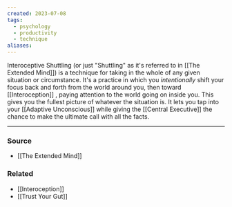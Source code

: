 ```yaml
---
created: 2023-07-08
tags:
  - psychology
  - productivity
  - technique
aliases:
---
```

Interoceptive Shuttling (or just "Shuttling" as it's referred to in [[The Extended Mind]]) is a technique for taking in the whole of any given situation or circumstance. It's a practice in which you *intentionally* shift your focus back and forth from the world around you, then toward [[Interoception]] , paying attention to the world going on inside you. This gives you the fullest picture of whatever the situation is. It lets you tap into your [[Adaptive Unconscious]] while giving the [[Central Executive]] the chance to make the ultimate call with all the facts. 

****
### Source
- [[The Extended Mind]]

### Related
- [[Interoception]]
- [[Trust Your Gut]]